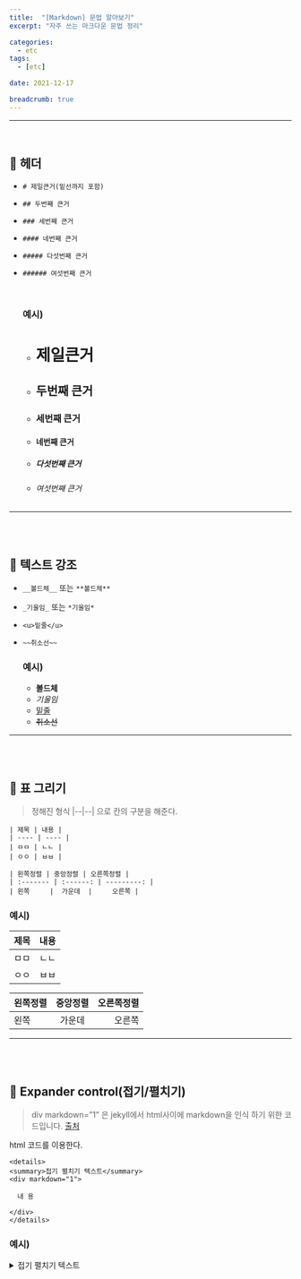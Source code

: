 ```yaml
---
title:  "[Markdown] 문법 알아보기"
excerpt: "자주 쓰는 마크다운 문법 정리"

categories:
  - etc
tags:
  - [etc]

date: 2021-12-17

breadcrumb: true
---
```


--- 

<br>

<div class = "notice--info" markdown=1>

## 🔷 헤더
</div>


- `# 제일큰거(밑선까지 포함)`
- `## 두번째 큰거`
- `### 세번째 큰거`
- `#### 네번째 큰거`
- `##### 다섯번째 큰거`
- `###### 여섯번째 큰거`
  
  <br>

  ### 예시)

  - # 제일큰거
  - ## 두번째 큰거
  - ### 세번째 큰거
  - #### 네번째 큰거
  - ##### 다섯번째 큰거
  - ###### 여섯번째 큰거

--- 
<br><br>

## 🔷 텍스트 강조

- `__볼드체__` 또는 `**볼드체**`
- `_기울임_` 또는 `*기울임*`
- `<u>밑줄</u>`
- `~~취소선~~`

  ### 예시)

  - __볼드체__
  - _기울임_
  - <u>밑줄</u>
  - ~~취소선~~

--- 
<br><br>


## 🔷 표 그리기 
> 정해진 형식 |--|--| 으로 칸의 구분을 해준다.   
> 
```
| 제목 | 내용 |
| ---- | ---- |
| ㅁㅁ | ㄴㄴ |
| ㅇㅇ | ㅂㅂ |

| 왼쪽정렬 | 중앙정렬 | 오른쪽정렬 |
| :------- | :------: | ---------: |
| 왼쪽     |  가운데  |     오른쪽 |

```

  ### 예시)

  | 제목 | 내용 |
  | ---- | ---- |
  | ㅁㅁ | ㄴㄴ |
  | ㅇㅇ | ㅂㅂ |


  | 왼쪽정렬 | 중앙정렬 | 오른쪽정렬 |
| :------- | :------: | ---------: |
| 왼쪽     |  가운데  |     오른쪽 |

--- 
<br><br>


## 🔷 Expander control(접기/펼치기)

> div markdown=”1” 은 jekyll에서 html사이에 markdown을 인식 하기 위한 코드입니다.   [출처](https://inasie.github.io/it%EC%9D%BC%EB%B0%98/%EB%A7%88%ED%81%AC%EB%8B%A4%EC%9A%B4-expander-control/)

  html 코드를 이용한다.

```
<details>
<summary>접기 펼치기 텍스트</summary>
<div markdown="1">

  내 용 

</div>
</details>
```

  ### 예시)

  <details>
  <summary>접기 펼치기 텍스트</summary>
  <div markdown="1">

    내 용 

  </div>
  </details>

